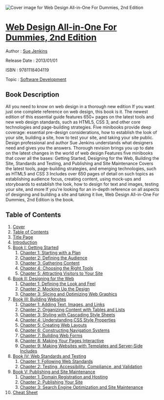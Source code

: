 ![Cover image for Web Design All-in-One For Dummies, 2nd Edition](https://imgdetail.ebookreading.net/cover/cover/software_development/EB9781118404119.jpg)

[Web Design All-in-One For Dummies, 2nd Edition](https://ebookreading.net/view/book/Web+Design+All-in-One+For+Dummies%2C+2nd+Edition-EB9781118404119_1.html "Web Design All-in-One For Dummies, 2nd Edition")
====================================================================================================================

Author : [Sue Jenkins](https://ebookreading.net/search/author/Sue+Jenkins)

Release Date : 2013/01/01

ISBN : 9781118404119

Topic : [Software Development](https://ebookreading.net/search/category/software-development)

Book Description
-----------------

All you need to know on web design in a thorough new edition
If you want just one complete reference on web design, this book is it. The newest edition of this essential guide features 650+ pages on the latest tools and new web design standards, such as HTML5, CSS 3, and other core technologies and page-building strategies. Five minibooks provide deep coverage: essential pre-design considerations, how to establish the look of your site, building a site, how to test your site, and taking your site public. Design professional and author Sue Jenkins understands what designers need and gives you the answers.
Thorough revision brings you up to date on the latest changes in the world of web design
Features five minibooks that cover all the bases: Getting Started, Designing for the Web, Building the Site, Standards and Testing, and Publishing and Site Maintenance
Covers the latest tools, page-building strategies, and emerging technologies, such as HTML5 and CSS 3
Includes over 650 pages of detail on such topics as establishing audience focus, creating content, using mock-ups and storyboards to establish the look, how to design for text and images, testing your site, and more
If you're looking for an in-depth reference on all aspects of designing and building a site and taking it live, Web Design All-in-One For Dummies, 2nd Edition is the book.
              
Table of Contents
-----------------

1. [Cover](https://ebookreading.net/view/book/Web+Design+All-in-One+For+Dummies%2C+2nd+Edition-EB9781118404119_1.html)
1. [Table of Contents](https://ebookreading.net/view/book/Web+Design+All-in-One+For+Dummies%2C+2nd+Edition-EB9781118404119_2.html)
1. [Title Page](https://ebookreading.net/view/book/Web+Design+All-in-One+For+Dummies%2C+2nd+Edition-EB9781118404119_3.html)
1. [Introduction](https://ebookreading.net/view/book/Web+Design+All-in-One+For+Dummies%2C+2nd+Edition-EB9781118404119_4.html)
1. [Book I: Getting Started](https://ebookreading.net/view/book/Web+Design+All-in-One+For+Dummies%2C+2nd+Edition-EB9781118404119_5.html)
    1. [Chapter 1: Starting with a Plan](https://ebookreading.net/view/book/Web+Design+All-in-One+For+Dummies%2C+2nd+Edition-EB9781118404119_6.html)
    1. [Chapter 2: Defining the Audience](https://ebookreading.net/view/book/Web+Design+All-in-One+For+Dummies%2C+2nd+Edition-EB9781118404119_7.html)
    1. [Chapter 3: Gathering Content](https://ebookreading.net/view/book/Web+Design+All-in-One+For+Dummies%2C+2nd+Edition-EB9781118404119_8.html)
    1. [Chapter 4: Choosing the Right Tools](https://ebookreading.net/view/book/Web+Design+All-in-One+For+Dummies%2C+2nd+Edition-EB9781118404119_9.html)
    1. [Chapter 5: Attracting Visitors to Your Site](https://ebookreading.net/view/book/Web+Design+All-in-One+For+Dummies%2C+2nd+Edition-EB9781118404119_10.html)
1. [Book II: Designing for the Web](https://ebookreading.net/view/book/Web+Design+All-in-One+For+Dummies%2C+2nd+Edition-EB9781118404119_11.html)
    1. [Chapter 1: Defining the Look and Feel](https://ebookreading.net/view/book/Web+Design+All-in-One+For+Dummies%2C+2nd+Edition-EB9781118404119_12.html)
    1. [Chapter 2: Mocking Up the Design](https://ebookreading.net/view/book/Web+Design+All-in-One+For+Dummies%2C+2nd+Edition-EB9781118404119_13.html)
    1. [Chapter 3: Slicing and Optimizing Web Graphics](https://ebookreading.net/view/book/Web+Design+All-in-One+For+Dummies%2C+2nd+Edition-EB9781118404119_14.html)
1. [Book III: Building Websites](https://ebookreading.net/view/book/Web+Design+All-in-One+For+Dummies%2C+2nd+Edition-EB9781118404119_15.html)
    1. [Chapter 1: Adding Text, Images, and Links](https://ebookreading.net/view/book/Web+Design+All-in-One+For+Dummies%2C+2nd+Edition-EB9781118404119_16.html)
    1. [Chapter 2: Organizing Content with Tables and Lists](https://ebookreading.net/view/book/Web+Design+All-in-One+For+Dummies%2C+2nd+Edition-EB9781118404119_17.html)
    1. [Chapter 3: Styling with Cascading Style Sheets](https://ebookreading.net/view/book/Web+Design+All-in-One+For+Dummies%2C+2nd+Edition-EB9781118404119_18.html)
    1. [Chapter 4: Understanding CSS Style Properties](https://ebookreading.net/view/book/Web+Design+All-in-One+For+Dummies%2C+2nd+Edition-EB9781118404119_19.html)
    1. [Chapter 5: Creating Web Layouts](https://ebookreading.net/view/book/Web+Design+All-in-One+For+Dummies%2C+2nd+Edition-EB9781118404119_20.html)
    1. [Chapter 6: Constructing Navigation Systems](https://ebookreading.net/view/book/Web+Design+All-in-One+For+Dummies%2C+2nd+Edition-EB9781118404119_21.html)
    1. [Chapter 7: Building Web Forms](https://ebookreading.net/view/book/Web+Design+All-in-One+For+Dummies%2C+2nd+Edition-EB9781118404119_22.html)
    1. [Chapter 8: Making Your Pages Interactive](https://ebookreading.net/view/book/Web+Design+All-in-One+For+Dummies%2C+2nd+Edition-EB9781118404119_23.html)
    1. [Chapter 9: Making Websites with Templates and Server-Side Includes](https://ebookreading.net/view/book/Web+Design+All-in-One+For+Dummies%2C+2nd+Edition-EB9781118404119_24.html)
1. [Book IV: Web Standards and Testing](https://ebookreading.net/view/book/Web+Design+All-in-One+For+Dummies%2C+2nd+Edition-EB9781118404119_25.html)
    1. [Chapter 1: Following Web Standards](https://ebookreading.net/view/book/Web+Design+All-in-One+For+Dummies%2C+2nd+Edition-EB9781118404119_26.html)
    1. [Chapter 2: Testing, Accessibility, Compliance, and Validation](https://ebookreading.net/view/book/Web+Design+All-in-One+For+Dummies%2C+2nd+Edition-EB9781118404119_27.html)
1. [Book V: Publishing and Site Maintenance](https://ebookreading.net/view/book/Web+Design+All-in-One+For+Dummies%2C+2nd+Edition-EB9781118404119_28.html)
    1. [Chapter 1: Domain Registration and Hosting](https://ebookreading.net/view/book/Web+Design+All-in-One+For+Dummies%2C+2nd+Edition-EB9781118404119_29.html)
    1. [Chapter 2: Publishing Your Site](https://ebookreading.net/view/book/Web+Design+All-in-One+For+Dummies%2C+2nd+Edition-EB9781118404119_30.html)
    1. [Chapter 3: Search Engine Optimization and Site Maintenance](https://ebookreading.net/view/book/Web+Design+All-in-One+For+Dummies%2C+2nd+Edition-EB9781118404119_31.html)
1. [Cheat Sheet](https://ebookreading.net/view/book/Web+Design+All-in-One+For+Dummies%2C+2nd+Edition-EB9781118404119_32.html)
